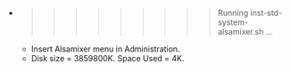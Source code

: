 * >>>>>>>>> Running inst-std-system-alsamixer.sh ...
  * Insert Alsamixer menu in Administration.
  * Disk size = 3859800K. Space Used = 4K.

